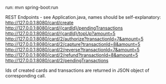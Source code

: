 run: mvn spring-boot:run


REST Endpoints - see Application.java, names should be self-explanatory:
http://127.0.0.1:8080/card/create
http://127.0.0.1:8080/card/{cardId}/pendingTransactions
http://127.0.0.1:8080/card/{cardId}/topUp?amount=5
http://127.0.0.1:8080/card/2/authorize?transactionId=7&amount=5
http://127.0.0.1:8080/card/2/capture?transactionId=8&amount=5
http://127.0.0.1:8080/card/2/reverse?transactionId=7&amount=5
http://127.0.0.1:8080/card/2/refund?transactionId=8&amount=5
http://127.0.0.1:8080/card/2/pendingTransactions

Ids of created cards and transactions are returned in JSON object of corresponding call.